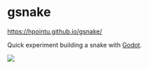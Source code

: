 # gsnake

<https://hpointu.github.io/gsnake/>

Quick experiment building a snake with [Godot](https://godotengine.org/).

![](https://i.imgur.com/XyFdVYU.png)
